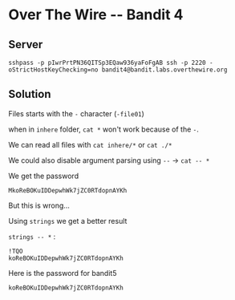 # Over The Wire -- Bandit 4

## Server
```
sshpass -p pIwrPrtPN36QITSp3EQaw936yaFoFgAB ssh -p 2220 -oStrictHostKeyChecking=no bandit4@bandit.labs.overthewire.org 
```

## Solution

Files starts with the `-` character (`-file01`)

when in `inhere` folder, `cat *` won't work because of the `-`.

We can read all files with `cat inhere/*` or `cat ./*`

We could also disable argument parsing using `--` -> `cat -- *`

We get the password
```
MkoReBOKuIDDepwhWk7jZC0RTdopnAYKh
```

But this is wrong...

Using `strings` we get a better result

`strings -- *` : 
```
!TQO
koReBOKuIDDepwhWk7jZC0RTdopnAYKh
```

Here is the password for bandit5
```
koReBOKuIDDepwhWk7jZC0RTdopnAYKh
```